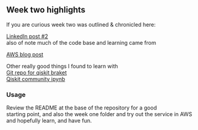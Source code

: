 ## Week two highlights  
If you are curious week two was outlined & chronicled here:  

[LinkedIn post #2](https://www.linkedin.com/feed/update/urn:li:activity:7032569330307387392/)  
also of note much of the code base and learning came from  

[AWS blog post](https://aws.amazon.com/blogs/quantum-computing/introducing-the-qiskit-provider-for-amazon-braket/)  

Other really good things I found to learn with  
[Git repo for qiskit braket](https://github.com/qiskit-community/qiskit-braket-provider)  
[Qiskit community ipynb](https://github.com/qiskit-community/qiskit-braket-provider/blob/main/docs/tutorials/0_tutorial_qiskit-braket-provider_overview.ipynb)


### Usage  
Review the README at the base of the repository for a good   
starting point, and also the week one folder and try out the service in AWS  
and hopefully learn, and have fun.
